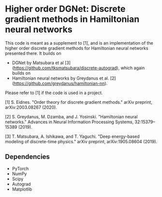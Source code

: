 # Higher order DGNet: Discrete gradient methods in Hamiltonian neural networks

This code is meant as a supplement to [1], and is an implementation of the higher order discrete gradient methods for Hamiltonian neural networks presented there. It builds on 
* DGNet by Matsubara et al [3] (https://github.com/tksmatsubara/discrete-autograd), which again builds on
* Hamiltonian neural networks by Greydanus et al. [2] (https://github.com/greydanus/hamiltonian-nn).

Please refer to [1] if the code is used in a project.

[1] S. Eidnes. "Order theory for discrete gradient methods." arXiv preprint, arXiv:2003.08267 (2020).

[2] S. Greydanus, M. Dzamba, and J. Yosinski. "Hamiltonian neural networks." Advances in Neural Information Processing Systems, 32:15379–15389 (2019).

[3] T. Matsubara, A. Ishikawa, and T. Yaguchi. "Deep energy-based modeling of discrete-time physics." arXiv preprint, arXiv:1905.08604 (2019).

## Dependencies
* PyTorch
* NumPy
* Scipy
* Autograd
* Matplotlib
